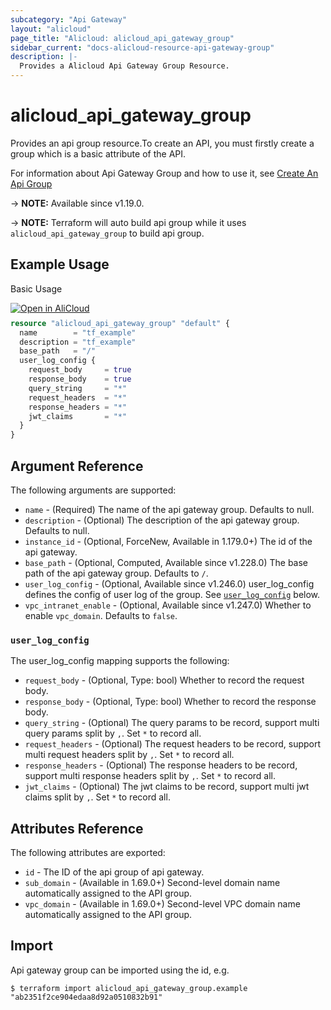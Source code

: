 ```yaml
---
subcategory: "Api Gateway"
layout: "alicloud"
page_title: "Alicloud: alicloud_api_gateway_group"
sidebar_current: "docs-alicloud-resource-api-gateway-group"
description: |-
  Provides a Alicloud Api Gateway Group Resource.
---
```


# alicloud_api_gateway_group

Provides an api group resource.To create an API, you must firstly create a group which is a basic attribute of the API.

For information about Api Gateway Group and how to use it, see [Create An Api Group](https://www.alibabacloud.com/help/en/api-gateway/latest/api-cloudapi-2016-07-14-createapigroup)

-> **NOTE:** Available since v1.19.0.

-> **NOTE:** Terraform will auto build api group while it uses `alicloud_api_gateway_group` to build api group.

## Example Usage

Basic Usage

<div style="display: block;margin-bottom: 40px;"><div class="oics-button" style="float: right;position: absolute;margin-bottom: 10px;">
  <a href="https://api.aliyun.com/terraform?resource=alicloud_api_gateway_group&exampleId=2980c309-cddc-7ed2-31fd-ed7e60173a3b74267fb2&activeTab=example&spm=docs.r.api_gateway_group.0.2980c309cd&intl_lang=EN_US" target="_blank">
    <img alt="Open in AliCloud" src="https://img.alicdn.com/imgextra/i1/O1CN01hjjqXv1uYUlY56FyX_!!6000000006049-55-tps-254-36.svg" style="max-height: 44px; max-width: 100%;">
  </a>
</div></div>

```terraform
resource "alicloud_api_gateway_group" "default" {
  name        = "tf_example"
  description = "tf_example"
  base_path   = "/"
  user_log_config {
    request_body     = true
    response_body    = true
    query_string     = "*"
    request_headers  = "*"
    response_headers = "*"
    jwt_claims       = "*"
  }
}
```
## Argument Reference

The following arguments are supported:

* `name` - (Required) The name of the api gateway group. Defaults to null.
* `description` - (Optional) The description of the api gateway group. Defaults to null.
* `instance_id` - (Optional, ForceNew, Available in 1.179.0+)	The id of the api gateway.
* `base_path` - (Optional, Computed, Available since v1.228.0) The base path of the api gateway group. Defaults to `/`.
* `user_log_config` - (Optional, Available since v1.246.0) user_log_config defines the config of user log of the group. See [`user_log_config`](#user_log_config) below.
* `vpc_intranet_enable` - (Optional, Available since v1.247.0) Whether to enable `vpc_domain`. Defaults to `false`.

### `user_log_config`

The user_log_config mapping supports the following:

* `request_body` - (Optional, Type: bool) Whether to record the request body.
* `response_body` - (Optional, Type: bool) Whether to record the response body.
* `query_string` - (Optional) The query params to be record, support multi query params split by `,`. Set `*` to record all.
* `request_headers` - (Optional) The request headers to be record, support multi request headers split by `,`. Set `*` to record all.
* `response_headers` - (Optional) The response headers to be record, support multi response headers split by `,`. Set `*` to record all.
* `jwt_claims` - (Optional) The jwt claims to be record, support multi jwt claims split by `,`. Set `*` to record all.

## Attributes Reference

The following attributes are exported:

* `id` - The ID of the api group of api gateway.
* `sub_domain` - (Available in 1.69.0+)	Second-level domain name automatically assigned to the API group.
* `vpc_domain` - (Available in 1.69.0+)	Second-level VPC domain name automatically assigned to the API group.

## Import

Api gateway group can be imported using the id, e.g.

```shell
$ terraform import alicloud_api_gateway_group.example "ab2351f2ce904edaa8d92a0510832b91"
```
